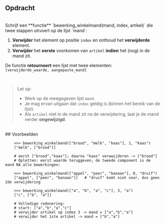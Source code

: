 ## Opdracht
<br>
Schrijf een **functie** `bewerking_winkelmand(mand, index, artikel)` die twee stappen uitvoert op de lijst `mand`:

1. **Verwijder** het element op positie `index` en onthoud het **verwijderde** element.  
2. **Verwijder** het **eerste** voorkomen van `artikel` **indien** het (nog) in de mand zit.  

De functie **retourneert** een lijst met twee elementen:  
`[verwijderde_waarde, aangepaste_mand]`

<br>

> Let op:
> - Werk op de meegegeven lijst `mand`.  
> - Je mag ervan uitgaan dat `index` geldig is (binnen het bereik van de lijst).  
> - Als `artikel` niet in de mand zit na de verwijdering, laat je de mand verder **ongewijzigd**.

<br>
## Voorbeelden

        >>> bewerking_winkelmand(["brood", "melk", "kaas"], 1, "kaas")
        ["melk", ["brood"]]   
        
        # eerst ["brood","kaas"]; daarna "kaas" verwwijderen -> ["brood"]
        # Opletten: eerst waarde teruggeven; de tweede component is de mand NA alle bewerkingen:
 
        >>> bewerking_winkelmand(["appel", "peer", "banaan"], 0, "druif")
        ["appel", ["peer", "banaan"]]   # "druif" komt niet voor, dus geen 2de verwijdering

        >>> bewerking_winkelmand(["a", "b", "a", "c"], 3, "a")
        ["c", ["b", "a"]]   
        
        # Volledige redenering:
        # start: ["a","b","a","c"]
        # verwijder artikel op index 3 -> mand = ["a","b","a"]
        # verwijder het 1ste artikel -> mand = ["b","a"]
